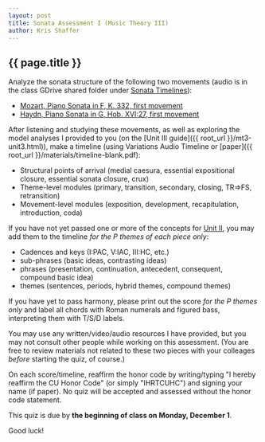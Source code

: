 ```yaml
---
layout: post
title: Sonata Assessment I (Music Theory III) 
author: Kris Shaffer
---
```


## {{ page.title }} ##

Analyze the sonata structure of the following two movements (audio is in the class GDrive shared folder under [Sonata Timelines](https://drive.google.com/a/colorado.edu/folderview?id=0B9o4hmKNoi6cLWhieUx0WTN4YUk&usp=sharing)):

- [Mozart, Piano Sonata in F, K. 332, first movement](http://javanese.imslp.info/files/imglnks/usimg/1/1c/IMSLP56438-PMLP01848-Mozart_Werke_Breitkopf_Serie_20_KV332.pdf)  
- [Haydn, Piano Sonata in G, Hob. XVI:27, first movement](http://javanese.imslp.info/files/imglnks/usimg/5/58/IMSLP00143-Haydn_-_Piano_Sonata_No_27_in_G.pdf)  

After listening and studying these movements, as well as exploring the model analyses I provided to you (on the [Unit III guide]({{ root_url }}/mt3-unit3.html)), make a timeline (using Variations Audio Timeline or [paper]({{ root_url }}/materials/timeline-blank.pdf):  

- Structural points of arrival (medial caesura, essential expositional closure, essential sonata closure, crux)  
- Theme-level modules (primary, transition, secondary, closing, TR=>FS, retransition)  
- Movement-level modules (exposition, development, recapitulation, introduction, coda)  

If you have not yet passed one or more of the concepts for [Unit II](mt3-unit2.html), you may add them to the timeline *for the P themes of each piece only*:

- Cadences and keys (I:PAC, V:IAC, III:HC, etc.)  
- sub-phrases (basic ideas, contrasting ideas)  
- phrases (presentation, continuation, antecedent, consequent, compound basic idea)  
- themes (sentences, periods, hybrid themes, compound themes)  

If you have yet to pass harmony, please print out the score *for the P themes only* and label all chords with Roman numerals and figured bass, interpreting them with T/S/D labels.  

You may use any written/video/audio resources I have provided, but you may not consult other people while working on this assessment. (You are free to review materials not related to these two pieces with your colleages *before* starting the quiz, of course.)

On each score/timeline, reaffirm the honor code by writing/typing "I hereby reaffirm the CU Honor Code" (or simply "IHRTCUHC") and signing your name (if paper). No quiz will be accepted and assessed without the honor code statement.

This quiz is due by **the beginning of class on Monday, December 1**. 

Good luck!